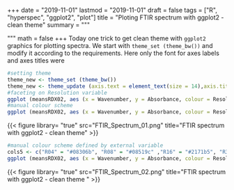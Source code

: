 +++
date = "2019-11-01"
lastmod = "2019-11-01"
draft = false
tags = ["R", "hyperspec", "ggplot2", "plot"]
title = "Ploting FTIR spectrum with ggplot2 - clean theme"
summary = """

"""
math = false
+++
Today one trick to get clean theme with `ggplot2` graphics for plotting spectra. We start with `theme_set (theme_bw())` and modify it according to the requirements. Here only the font for  axes labels and axes titles were


```r
#setting theme
theme_new <- theme_set (theme_bw())
theme_new <- theme_update (axis.text = element_text(size = 14),axis.title = element_text(size = 20,face = "bold"))
#faceting on Resolution variable
ggplot (meansRDX02, aes (x = Wavenumber, y = Absorbance, colour = Resolution)) + geom_line (size =1) +  facet_grid(Resolution ~ . )+ scale_x_reverse()+ guides(colour =FALSE)
#manual colour scheme
ggplot (meansRDX02, aes (x = Wavenumber, y = Absorbance, colour = Resolution)) + geom_line (size =1) +  facet_grid(Resolution ~ . )+ scale_x_reverse()+ guides(colour =FALSE) + scale_colour_manual (values = c("red" ,"blue" , "green" , "black" , "violet" ))
```
{{< figure library= "true" src="FTIR_Spectrum_01.png" title="FTIR spectrum with ggplot2 - clean theme" >}}

```r        
#manual colour scheme defined by external variable
cols5 <- c("R04" = "#08306b", "R08" = "#08519c" ,"R16" = "#2171b5", "R32" = "#4292c6" , "R64" = "#6baed6")
ggplot (meansRDX02, aes (x = Wavenumber, y = Absorbance, colour = Resolution)) + geom_line (size =1) +  facet_grid(Resolution ~ . )+ scale_x_reverse()+ guides(colour =FALSE) + scale_colour_manual (values = cols5)
```

{{< figure library= "true" src="FTIR_Spectrum_02.png" title="FTIR spectrum with ggplot2 - clean theme " >}}

